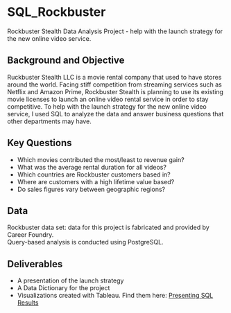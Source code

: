 # SQL_Rockbuster
Rockbuster Stealth Data Analysis Project - help with the launch strategy for the new online video service. 

## Background and Objective
Ruckbuster Stealth LLC is a movie rental company that used to have stores around the world. Facing stiff competition from streaming services such as Netflix and Amazon Prime, Rockbuster Stealth is planning to use its existing movie licenses to launch an online video rental service in order to stay competitive. To help with the launch strategy for the new online video service, I used SQL to analyze the data and answer business questions that other departments may have.

## Key Questions
* Which movies contributed the most/least to revenue gain?
* What was the average rental duration for all videos?
* Which countries are Rockbuster customers based in?
* Where are customers with a high lifetime value based?
* Do sales figures vary between geographic regions?

## Data
Rockbuster data set: data for this project is fabricated and provided by Career Foundry.  
Query-based analysis is conducted using PostgreSQL.

## Deliverables
* A presentation of the launch strategy
* A Data Dictionary for the project
* Visualizations created with Tableau. Find them here: [Presenting SQL Results](https://public.tableau.com/app/profile/yiru.si/viz/Data_Immersion_3_10/Movie_Most_Revenue)

